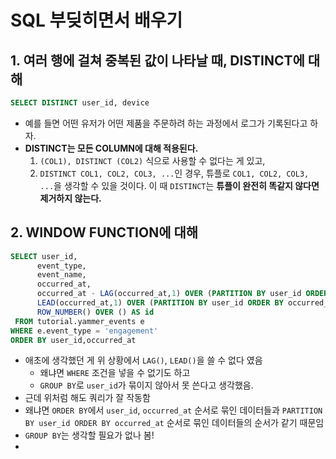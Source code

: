 # SQL 부딪히면서 배우기

## 1. 여러 행에 걸쳐 중복된 값이 나타날 때, DISTINCT에 대해
```SQL
SELECT DISTINCT user_id, device

```
- 예를 들면 어떤 유저가 어떤 제품을 주문하려 하는 과정에서 로그가 기록된다고 하자.
- **DISTINCT는 모든 COLUMN에 대해 적용된다.**
  1. `(COL1), DISTINCT (COL2)` 식으로 사용할 수 없다는 게 있고,
  2. `DISTINCT COL1, COL2, COL3, ...`인 경우, 튜플로 `COL1, COL2, COL3, ...`을 생각할 수 있을 것이다. 이 때 `DISTINCT`는 **튜플이 완전히 똑같지 않다면 제거하지 않는다.**

## 2. WINDOW FUNCTION에 대해
```SQL
SELECT user_id,
      event_type,
      event_name,
      occurred_at,
      occurred_at - LAG(occurred_at,1) OVER (PARTITION BY user_id ORDER BY occurred_at) AS last_event,
      LEAD(occurred_at,1) OVER (PARTITION BY user_id ORDER BY occurred_at) - occurred_at AS next_event,
      ROW_NUMBER() OVER () AS id
 FROM tutorial.yammer_events e
WHERE e.event_type = 'engagement'
ORDER BY user_id,occurred_at
```
- 애초에 생각했던 게 위 상황에서 `LAG()`, `LEAD()`을 쓸 수 없다 였음
  - 왜냐면 `WHERE` 조건을 넣을 수 없기도 하고
  - `GROUP BY`로 `user_id`가 묶이지 않아서 못 쓴다고 생각했음.
- 근데 위처럼 해도 쿼리가 잘 작동함
- 왜냐면 `ORDER BY`에서 `user_id`, `occurred_at` 순서로 묶인 데이터들과 `PARTITION BY user_id ORDER BY occurred_at` 순서로 묶인 데이터들의 순서가 같기 때문임
- `GROUP BY`는 생각할 필요가 없나 봄!
- 